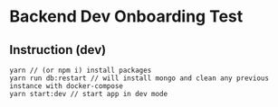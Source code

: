 # Backend Dev Onboarding Test

## Instruction (dev)

```
yarn // (or npm i) install packages
yarn run db:restart // will install mongo and clean any previous instance with docker-compose
yarn start:dev // start app in dev mode
```
